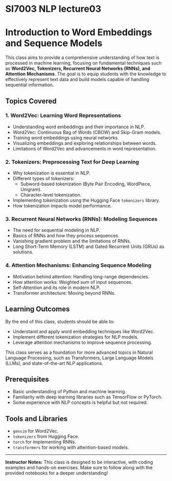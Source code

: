 # SI7003 NLP lecture03

# Introduction to Word Embeddings and Sequence Models

This class aims to provide a comprehensive understanding of how text is processed in machine learning, focusing on fundamental techniques such as **Word2Vec, Tokenizers, Recurrent Neural Networks (RNNs), and Attention Mechanisms**. The goal is to equip students with the knowledge to effectively represent text data and build models capable of handling sequential information.

## Topics Covered

### 1. Word2Vec: Learning Word Representations
- Understanding word embeddings and their importance in NLP.
- Word2Vec: Continuous Bag of Words (CBOW) and Skip-Gram models.
- Training word embeddings using neural networks.
- Visualizing embeddings and exploring relationships between words.
- Limitations of Word2Vec and advancements in word representation.

### 2. Tokenizers: Preprocessing Text for Deep Learning
- Why tokenization is essential in NLP.
- Different types of tokenizers:
  - Subword-based tokenization (Byte Pair Encoding, WordPiece, Unigram).
  - Character-level tokenization.
- Implementing tokenization using the Hugging Face `tokenizers` library.
- How tokenization impacts model performance.

### 3. Recurrent Neural Networks (RNNs): Modeling Sequences
- The need for sequential modeling in NLP.
- Basics of RNNs and how they process sequences.
- Vanishing gradient problem and the limitations of RNNs.
- Long Short-Term Memory (LSTM) and Gated Recurrent Units (GRUs) as solutions.

### 4. Attention Mechanisms: Enhancing Sequence Modeling
- Motivation behind attention: Handling long-range dependencies.
- How attention works: Weighted sum of input sequences.
- Self-Attention and its role in modern NLP.
- Transformer architecture: Moving beyond RNNs.

## Learning Outcomes
By the end of this class, students should be able to:
- Understand and apply word embedding techniques like Word2Vec.
- Implement different tokenization strategies for NLP models.
- Leverage attention mechanisms to improve sequence processing.

This class serves as a foundation for more advanced topics in Natural Language Processing, such as Transformers, Large Language Models (LLMs), and state-of-the-art NLP applications.

## Prerequisites
- Basic understanding of Python and machine learning.
- Familiarity with deep learning libraries such as TensorFlow or PyTorch.
- Some experience with NLP concepts is helpful but not required.

## Tools and Libraries
- `gensim` for Word2Vec.
- `tokenizers` from Hugging Face.
- `torch` for implementing RNNs.
- `transformers` for working with attention-based models.

---
**Instructor Notes:** This class is designed to be interactive, with coding examples and hands-on exercises. Make sure to follow along with the provided notebooks for a deeper understanding!
